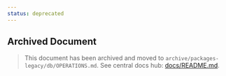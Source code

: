 ```yaml
---
status: deprecated
---
```


## Archived Document

> This document has been archived and moved to `archive/packages-legacy/db/OPERATIONS.md`.
> See central docs hub: [docs/README.md](../../docs/README.md).
